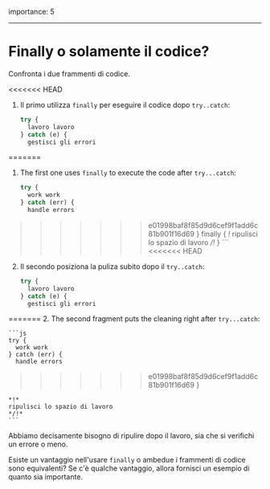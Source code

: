 importance: 5

---

# Finally o solamente il codice?

Confronta i due frammenti di codice.

<<<<<<< HEAD
1. Il primo utilizza `finally` per eseguire il codice dopo `try..catch`:

    ```js
    try {
      lavoro lavoro
    } catch (e) {
      gestisci gli errori
=======
1. The first one uses `finally` to execute the code after `try...catch`:

    ```js
    try {
      work work
    } catch (err) {
      handle errors
>>>>>>> e01998baf8f85d9d6cef9f1add6c81b901f16d69
    } finally {
    *!*
      ripulisci lo spazio di lavoro
    */!*
    }
    ```
<<<<<<< HEAD
2. Il secondo posiziona la puliza subito dopo il `try..catch`:

    ```js
    try {
      lavoro lavoro
    } catch (e) {
      gestisci gli errori
=======
2. The second fragment puts the cleaning right after `try...catch`:

    ```js
    try {
      work work
    } catch (err) {
      handle errors
>>>>>>> e01998baf8f85d9d6cef9f1add6c81b901f16d69
    }

    *!*
    ripulisci lo spazio di lavoro
    */!*
    ```

Abbiamo decisamente bisogno di ripulire dopo il lavoro, sia che si verifichi un errore o meno.

Esiste un vantaggio nell'usare `finally` o ambedue i frammenti di codice sono equivalenti? Se c'è qualche vantaggio, allora fornisci un esempio di quanto sia importante.
